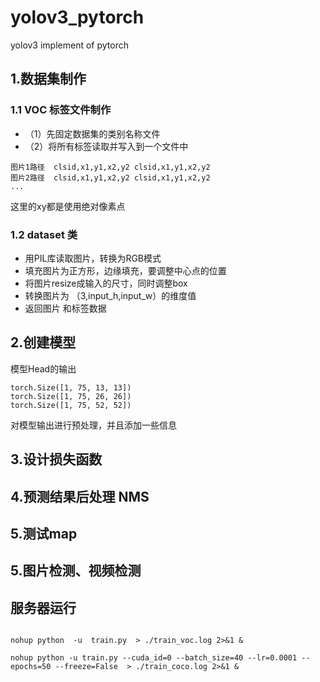 # yolov3_pytorch
yolov3 implement of pytorch

## 1.数据集制作
### 1.1 VOC 标签文件制作
- （1）先固定数据集的类别名称文件
- （2）将所有标签读取并写入到一个文件中
```
图片1路径  clsid,x1,y1,x2,y2 clsid,x1,y1,x2,y2
图片2路径  clsid,x1,y1,x2,y2 clsid,x1,y1,x2,y2
...
```
这里的xy都是使用绝对像素点

### 1.2 dataset 类
 - 用PIL库读取图片，转换为RGB模式
 - 填充图片为正方形，边缘填充，要调整中心点的位置
 - 将图片resize成输入的尺寸，同时调整box
 - 转换图片为 （3,input_h,input_w）的维度值
 - 返回图片 和标签数据

## 2.创建模型
模型Head的输出
```
torch.Size([1, 75, 13, 13])
torch.Size([1, 75, 26, 26])
torch.Size([1, 75, 52, 52])
```
对模型输出进行预处理，并且添加一些信息


## 3.设计损失函数

## 4.预测结果后处理 NMS

## 5.测试map

## 5.图片检测、视频检测


## 服务器运行
```shell

nohup python  -u  train.py  > ./train_voc.log 2>&1 &

nohup python -u train.py --cuda_id=0 --batch_size=40 --lr=0.0001 --epochs=50 --freeze=False  > ./train_coco.log 2>&1 &
```